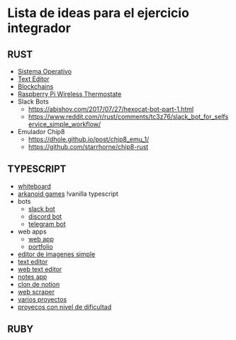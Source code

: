 # Lista de ideas para el ejercicio integrador

## RUST 

* [Sistema Operativo](https://os.phil-opp.com)
* [Text Editor](https://www.philippflenker.com/hecto/)
* [Blockchains](https://www.philippflenker.com/hecto/)
* [Raspberry Pi Wireless Thermostate](https://medium.com/@mikehentges65/raspberry-pi-wireless-thermostat-in-rust-45a5d35196cf)
* Slack Bots
    * https://abishov.com/2017/07/27/hexocat-bot-part-1.html
    * https://www.reddit.com/r/rust/comments/tc3z76/slack_bot_for_selfservice_simple_workflow/
* Emulador Chip8
    * https://dhole.github.io/post/chip8_emu_1/
    * https://github.com/starrhorne/chip8-rust


## TYPESCRIPT
* [whiteboard](https://github.com/excalidraw/excalidraw)
* [arkanoid games](https://www.youtube.com/watch?v=7bejSTim38A) !vanilla typescript
* bots
    * [slack bot](https://www.upsilonit.com/blog/create-a-slack-bot-with-typescript-in-3-steps)
    * [discord bot](https://www.freecodecamp.org/news/build-a-100-days-of-code-discord-bot-with-typescript-mongodb-and-discord-js-13/)
    * [telegram bot](https://medium.com/geekculture/build-a-telegram-bot-using-typescript-node-js-and-telegraf-and-deploy-it-on-heroku-fcc28c15614f)
* web apps
    * [web app](https://codeburst.io/a-beginners-guide-to-setting-up-a-web-application-with-typescript-and-express-e1cf8319bc5c)
    * [portfolio](https://zeyadetman.com/posts/how-i-built-my-portfolio-using-nextjs-typescript-chakraui)
* [editor de imagenes simple](https://reactjsexample.com/simple-image-editor-built-with-react-mobx-typescript/)
* [text editor](https://www.smashingmagazine.com/2021/05/building-wysiwyg-editor-javascript-slatejs/)
* [web text editor](https://betterprogramming.pub/create-a-custom-web-editor-using-typescript-react-antlr-and-monaco-editor-part-1-2f710c69c18c)
* [notes app](https://www.youtube.com/watch?v=01YKQmia2Jw)
* [clon de notion](https://medium.com/swlh/how-to-build-a-text-editor-like-notion-c510aedfdfcc)
* [web scraper](https://dev.to/caelinsutch/building-a-web-scraper-in-typescript-14l1)
* [varios proyectos](https://www.geeksforgeeks.org/top-7-nodejs-project-ideas-for-beginners/)
* [proyecos con nivel de dificultad](https://www.interviewbit.com/blog/node-js-projects/)

## RUBY
